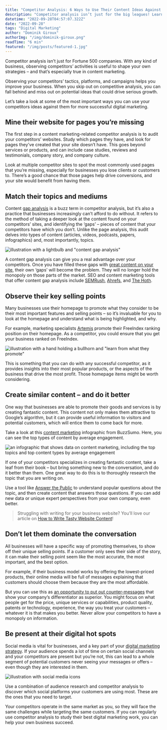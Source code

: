 ```yaml
---
title: "Competitor Analysis: 6 Ways to Use Their Content Ideas Against Them"
description: "Competitor analysis isn’t just for the big leagues! Learn how to use it to shape and improve your content marketing strategy."
datetime: "2022-09-28T04:57:07.322Z"
date: "2022-09-28"
tags: "Digital Marketing"
author: "Dominik Giroux"
authorImg: "/img/dominik-giroux.png"
readTime: "6 min"
featured: "/img/posts/featured-1.jpg"
---
```


Competitor analysis isn’t just for Fortune 500 companies. With any kind of business, observing competitors’ activities is useful to shape your own strategies – and that’s especially true in content marketing.

Observing your competitors’ tactics, platforms, and campaigns helps you improve your business. When you skip out on competitive analysis, you can fall behind and miss out on potential ideas that could drive serious growth.

Let’s take a look at some of the most important ways you can use your competitors ideas against them for more successful digital marketing.

## Mine their website for pages you’re missing

The first step in a content marketing-related competitor analysis is to audit your competitors’ websites. Study which pages they have, and look for pages they’ve created that your site doesn’t have. This goes beyond services or products, and can include case studies, reviews and testimonials, company story, and company culture.

Look at multiple competitor sites to spot the most commonly used pages that you’re missing, especially for businesses you lose clients or customers to. There’s a good chance that those pages help drive conversions, and your site would benefit from having them.

## Match their topics and mediums

Content [gap analysis](https://medium.com/analytics-for-humans/a-comprehensive-guide-to-content-gap-analysis-f795a18ea670) is a buzz term in competitor analysis, but it’s also a practice that businesses increasingly can’t afford to do without. It refers to the method of taking a deeper look at the content found on your competitors’ sites, and identifying the ‘gaps’ – pieces of content that your competitors have which you don’t. Unlike the page analysis, this audit delves into types of content (articles, videos, podcasts, papers, infographics) and, most importantly, topics.

![illustration with a lightbulb and "content gap analysis"](https://371814.smushcdn.com/1311180/wp-content/uploads/2021/09/use-competitors-against-them-1.jpg?lossy=1&strip=1&webp=1)

A content gap analysis can give you a real advantage over your competitors. Once you have filled these gaps with [great content on your site](https://forgeandsmith.com/our-services/content-strategy/), their own ‘gaps’ will become the problem. They will no longer hold the monopoly on those parts of the market. SEO and content marketing tools that offer content gap analysis include [SEMRush](https://www.semrush.com/blog/steal-your-competitors-traffic-with-content-gap-analysis/), [Ahrefs](https://ahrefs.com/content-gap), and [The Hoth](https://www.thehoth.com/keyword-gap-analysis/).

## Observe their key selling points

Many businesses use their homepage to promote what they consider to be their most important features and selling points – so it’s invaluable for you to look at the homepage and understand what is being highlighted, and why.

For example, marketing specialists [Artemis](https://artemis.marketing/) promote their FreeIndex ranking position on their homepage. As a competitor, you could ensure that you get your business ranked on FreeIndex.

![illustration with a hand holding a bullhorn and "learn from what they promote"](https://371814.smushcdn.com/1311180/wp-content/uploads/2021/09/use-competitors-against-them-3.jpg?lossy=1&strip=1&webp=1)

This is something that you can do with any successful competitor, as it provides insights into their most popular products, or the aspects of the business that drive the most profit. Those homepage items might be worth considering.

## Create similar content – and do it better

One way that businesses are able to promote their goods and services is by creating fantastic content. This content not only makes them attractive to Google’s algorithm, but it can provide useful information to visitors and potential customers, which will entice them to come back for more.

Take a look at this [content marketing](https://buzzsumo.com/blog/content-landscape/) infographic from BuzzSumo. Here, you can see the top types of content by average engagement.

![an infographic that shows data on content marketing, including the top topics and top content types by average engagement](https://371814.smushcdn.com/1311180/wp-content/uploads/2022/02/buzzsumo-content-marketing-infographic.png?lossy=1&strip=1&webp=1)

If one of your competitors specializes in creating fantastic content, take a leaf from their book – but bring something new to the conversation, and do it better than them. One great way to do this is to thoroughly research the topic that you are writing on.

Use a tool like [Answer the Public](https://answerthepublic.com/) to understand popular questions about the topic, and then create content that answers those questions. If you can add new data or unique expert perspectives from your own company, even better.

> Struggling with writing for your business website? You’ll love our article on [How to Write Tasty Website Content](https://forgeandsmith.com/blog/how-to-write-great-website-content/)!

## Don’t let them dominate the conversation

All businesses will have a specific way of promoting themselves, to show off their unique selling points. If a customer only sees their side of the story, it can make their selling point seem like the most accurate, the most important, and the best option.

For example, if their business model works by offering the lowest-priced products, their online media will be full of messages explaining that customers should choose them because they are the most affordable.

But you can use this as [an opportunity to put out counter-messages](https://www.inc.com/firas-kittaneh/3-brand-messaging-strategies-to-help-you-outsmart-competition.html) that show your company’s differentiator as superior. You might focus on what people get for the price, unique services or capabilities, product quality, patents or technology, experience, the way you treat your customers – whatever it is that makes you better. Never allow your competitors to have a monopoly on information.

## Be present at their digital hot spots

Social media is vital for businesses, and a key part of your [digital marketing strategy](https://forgeandsmith.com/blog/why-invest-in-digital-marketing-strategy/). If your audience spends a lot of time on certain social channels and your competitors are present but you’re not, this can lead to a whole segment of potential customers never seeing your messages or offers – even though they are interested in them.

![illustration with social media icons](https://371814.smushcdn.com/1311180/wp-content/uploads/2021/09/use-competitors-against-them-4.jpg?lossy=1&strip=1&webp=1)

Use a combination of audience research and competitor analysis to discover which social platforms your customers are using most. These are the ones that you need to target.

Your competitors operate in the same market as you, so they will face the same challenges while targeting the same customers. If you can regularly use competitor analysis to study their best digital marketing work, you can help your own business succeed.
